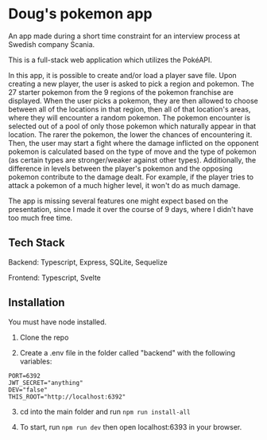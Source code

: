 # Doug's pokemon app

An app made during a short time constraint for an interview process at Swedish company Scania.

This is a full-stack web application which utilizes the PokéAPI.

In this app, it is possible to create and/or load a player save file. Upon creating a new player, the user is asked to pick a region and pokemon. The 27 starter pokemon from the 9 regions of the pokemon franchise are displayed. When the user picks a pokemon, they are then allowed to choose between all of the locations in that region, then all of that location's areas, where they will encounter a random pokemon. The pokemon encounter is selected out of a pool of only those pokemon which naturally appear in that location. The rarer the pokemon, the lower the chances of encountering it. Then, the user may start a fight where the damage inflicted on the opponent pokemon is calculated based on the type of move and the type of pokemon (as certain types are stronger/weaker against other types). Additionally, the difference in levels between the player's pokemon and the opposing pokemon contribute to the damage dealt. For example, if the player tries to attack a pokemon of a much higher level, it won't do as much damage.

The app is missing several features one might expect based on the presentation, since I made it over the course of 9 days, where I didn't have too much free time.

## Tech Stack

Backend: Typescript, Express, SQLite, Sequelize

Frontend: Typescript, Svelte

## Installation

You must have node installed.

1. Clone the repo

2. Create a .env file in the folder called "backend" with the following variables:

```env
PORT=6392
JWT_SECRET="anything"
DEV="false"
THIS_ROOT="http://localhost:6392"
```

3. cd into the main folder and run `npm run install-all`

4. To start, run `npm run dev` then open localhost:6393 in your browser.